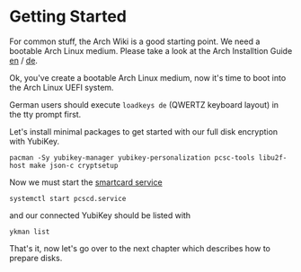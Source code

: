 # Getting Started

For common stuff, the Arch Wiki is a good starting point. We need a bootable Arch Linux medium. Please take a look
at the Arch Installtion Guide [en](https://wiki.archlinux.org/index.php/installation_guide#Pre-installation "Download and boot the installation medium") / [de](https://wiki.archlinux.de/title/Anleitung_für_Einsteiger#Das_neueste_ISO-Abbild_beziehen "Das neueste ISO-Abbild beziehen"). 

Ok, you've create a bootable Arch Linux medium, now it's time to boot into the Arch Linux UEFI system.

German users should execute `loadkeys de` (QWERTZ keyboard layout) in the tty prompt first.

Let's install minimal packages to get started with our full disk encryption with YubiKey.

```
pacman -Sy yubikey-manager yubikey-personalization pcsc-tools libu2f-host make json-c cryptsetup
```

Now we must start the [smartcard service](https://wiki.archlinux.org/index.php/Smartcards "Smartcards")

```
systemctl start pcscd.service
```

and our connected YubiKey should be listed with

```
ykman list
```

That's it, now let's go over to the next chapter which describes how to prepare disks.
